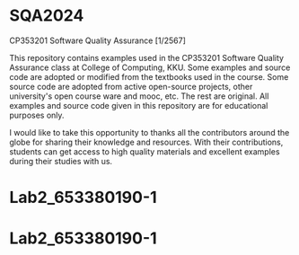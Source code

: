 # SQA2024
CP353201 Software Quality Assurance [1/2567]

This repository contains examples used in the CP353201 Software Quality Assurance class at College of Computing, KKU. Some examples and source code are adopted or modified from the textbooks used in the course. Some source code are adopted from active open-source projects, other university's open course ware and mooc, etc. The rest are original. All examples and source code given in this repository are for educational purposes only.

I would like to take this opportunity to thanks all the contributors around the globe for sharing their knowledge and resources. With their contributions, students can get access to high quality materials and excellent examples during their studies with us. 
# Lab2_653380190-1
# Lab2_653380190-1
